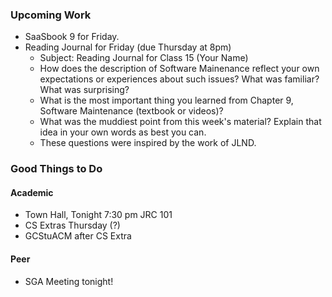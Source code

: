 ### Upcoming Work

* SaaSbook 9 for Friday.
* Reading Journal for Friday (due Thursday at 8pm)
    * Subject: Reading Journal for Class 15 (Your Name)
    * How does the description of Software Mainenance reflect your own expectations or experiences about such issues?  What was familiar?  What was surprising?
    * What is the most important thing you learned from Chapter 9, Software Maintenance (textbook or videos)?
    * What was the muddiest point from this week's material? Explain that idea in your own words as best you can.
    * These questions were inspired by the work of JLND.

### Good Things to Do

#### Academic

* Town Hall, Tonight 7:30 pm JRC 101
* CS Extras Thursday (?)
* GCStuACM after CS Extra

#### Peer

* SGA Meeting tonight!

